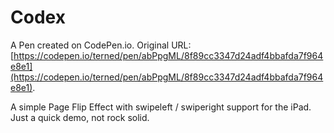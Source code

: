 # Codex

A Pen created on CodePen.io. Original URL: [https://codepen.io/terned/pen/abPpgML/8f89cc3347d24adf4bbafda7f964e8e1](https://codepen.io/terned/pen/abPpgML/8f89cc3347d24adf4bbafda7f964e8e1).

A simple Page Flip Effect with swipeleft / swiperight support for the iPad. Just a quick demo, not rock solid.